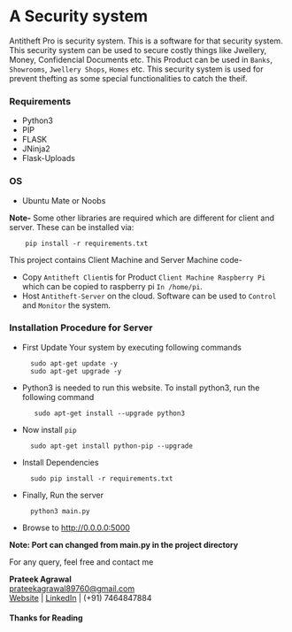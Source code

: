 # A Security system

Antitheft Pro is security system. This is a software for that security system. This security system can be used to secure costly things like Jwellery, Money, Confidencial Documents etc. This Product can be used in `Banks`, `Showrooms`, `Jwellery Shops`, `Homes` etc. This security system is used for prevent thefting as some special functionalities to catch the theif.

### Requirements

- Python3
- PIP
- FLASK
- JNinja2
- Flask-Uploads


### OS
- Ubuntu Mate or Noobs

**Note-** Some other libraries are required which are different for client and server. These can be installed via:

        pip install -r requirements.txt
        
This project contains Client Machine and Server Machine code-

- Copy `Antitheft Client`is for Product `Client Machine Raspberry Pi` which can  be copied to raspberry pi `In /home/pi`.
- Host `Antitheft-Server` on the cloud. Software can be used to `Control` and `Monitor` the system.

### Installation Procedure for Server
- First Update Your system by executing following commands

        sudo apt-get update -y
        sudo apt-get upgrade -y
        
- Python3 is needed to run this website. To install python3, run the following command
     
         sudo apt-get install --upgrade python3

- Now install `pip`

        sudo apt-get install python-pip --upgrade
        
- Install Dependencies

        sudo pip install -r requirements.txt
        
- Finally, Run the server

        python3 main.py
        
- Browse to http://0.0.0.0:5000

**Note: Port can changed from main.py in the project directory**


For any query, feel free and contact me


**Prateek Agrawal**  
prateekagrawal89760@gmail.com  
[Website][4] | [LinkedIn][5] | (+91) 7464847884

#### Thanks for Reading


 [4]: http://agrawal-prateek.github.io
 [5]: https://www.linkedin.com/in/agrawal-prateek
